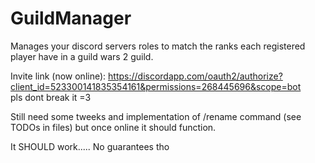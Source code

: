 # GuildManager
Manages your discord servers roles to match the ranks each registered player have in a guild wars 2 guild.

Invite link (now online): https://discordapp.com/oauth2/authorize?client_id=523300141835354161&permissions=268445696&scope=bot \
pls dont break it =3

Still need some tweeks and implementation of /rename command (see TODOs in files) but once online it should function.

It SHOULD work..... No guarantees tho
